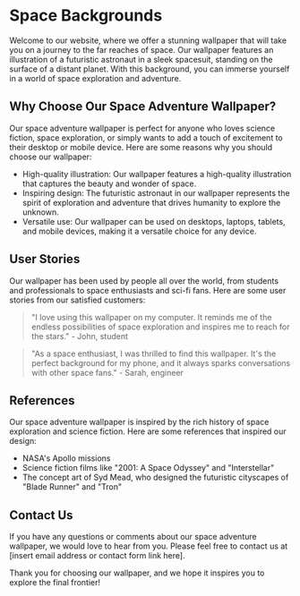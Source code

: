 <!--font:Inter-->

# Space Backgrounds

Welcome to our website, where we offer a stunning wallpaper that will take you on a journey to the far reaches of space. Our wallpaper features an illustration of a futuristic astronaut in a sleek spacesuit, standing on the surface of a distant planet. With this background, you can immerse yourself in a world of space exploration and adventure.

## Why Choose Our Space Adventure Wallpaper?

Our space adventure wallpaper is perfect for anyone who loves science fiction, space exploration, or simply wants to add a touch of excitement to their desktop or mobile device. Here are some reasons why you should choose our wallpaper:

- High-quality illustration: Our wallpaper features a high-quality illustration that captures the beauty and wonder of space.
- Inspiring design: The futuristic astronaut in our wallpaper represents the spirit of exploration and adventure that drives humanity to explore the unknown.
- Versatile use: Our wallpaper can be used on desktops, laptops, tablets, and mobile devices, making it a versatile choice for any device.

## User Stories

Our wallpaper has been used by people all over the world, from students and professionals to space enthusiasts and sci-fi fans. Here are some user stories from our satisfied customers:

> "I love using this wallpaper on my computer. It reminds me of the endless possibilities of space exploration and inspires me to reach for the stars." - John, student

> "As a space enthusiast, I was thrilled to find this wallpaper. It's the perfect background for my phone, and it always sparks conversations with other space fans." - Sarah, engineer

## References

Our space adventure wallpaper is inspired by the rich history of space exploration and science fiction. Here are some references that inspired our design:

- NASA's Apollo missions
- Science fiction films like "2001: A Space Odyssey" and "Interstellar"
- The concept art of Syd Mead, who designed the futuristic cityscapes of "Blade Runner" and "Tron"

## Contact Us

If you have any questions or comments about our space adventure wallpaper, we would love to hear from you. Please feel free to contact us at [insert email address or contact form link here].

Thank you for choosing our wallpaper, and we hope it inspires you to explore the final frontier!

<!--

Write me content for website with wallpaper which alt text is:

"An illustration of a futuristic astronaut in a sleek spacesuit, standing on the surface of a distant planet."

The name/title of the page should not be 1:1 copy of the alt text but rather a real content of the website which is using this wallpaper.

- Use markdown format 
- Start with heading
- Heading should be short and concise
- The content should look like a real website 
- The website should not be about the wallpaper, wallpaper is just a related background
- Heading should be contain work "wallpaper" or "background"
- Include real sections like references, contact, user stories, etc. use things relevant to the page purpose.
- Feel free to use structure like headings, bullets, numbering, blockquotes, paragraphs, horizontal lines, etc.
- You can use formatting like bold or _italic_
- You can include UTF-8 emojis
- Links should be only #hash anchors (and you can refer to the document itself)
- Do not include images


---


# Explore the Final Frontier with Our Futuristic Space Adventure Background

Welcome to our website, where we offer a stunning wallpaper that will take you on a journey to the far reaches of space. Our wallpaper features an illustration of a futuristic astronaut in a sleek spacesuit, standing on the surface of a distant planet. With this background, you can immerse yourself in a world of space exploration and adventure.

## Why Choose Our Space Adventure Wallpaper?

Our space adventure wallpaper is perfect for anyone who loves science fiction, space exploration, or simply wants to add a touch of excitement to their desktop or mobile device. Here are some reasons why you should choose our wallpaper:

- High-quality illustration: Our wallpaper features a high-quality illustration that captures the beauty and wonder of space.
- Inspiring design: The futuristic astronaut in our wallpaper represents the spirit of exploration and adventure that drives humanity to explore the unknown.
- Versatile use: Our wallpaper can be used on desktops, laptops, tablets, and mobile devices, making it a versatile choice for any device.

## User Stories

Our wallpaper has been used by people all over the world, from students and professionals to space enthusiasts and sci-fi fans. Here are some user stories from our satisfied customers:

> "I love using this wallpaper on my computer. It reminds me of the endless possibilities of space exploration and inspires me to reach for the stars." - John, student

> "As a space enthusiast, I was thrilled to find this wallpaper. It's the perfect background for my phone, and it always sparks conversations with other space fans." - Sarah, engineer

## References

Our space adventure wallpaper is inspired by the rich history of space exploration and science fiction. Here are some references that inspired our design:

- NASA's Apollo missions
- Science fiction films like "2001: A Space Odyssey" and "Interstellar"
- The concept art of Syd Mead, who designed the futuristic cityscapes of "Blade Runner" and "Tron"

## Contact Us

If you have any questions or comments about our space adventure wallpaper, we would love to hear from you. Please feel free to contact us at [insert email address or contact form link here].

Thank you for choosing our wallpaper, and we hope it inspires you to explore the final frontier!

-->
